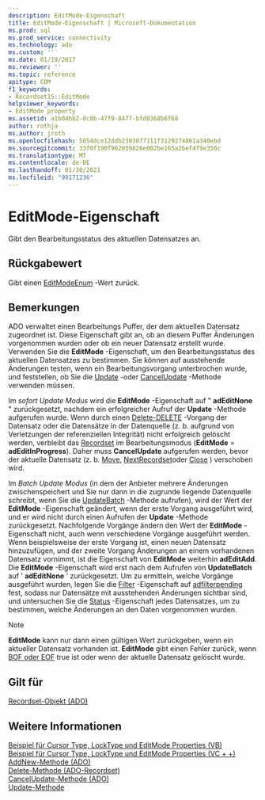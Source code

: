 ```yaml
---
description: EditMode-Eigenschaft
title: EditMode-Eigenschaft | Microsoft-Dokumentation
ms.prod: sql
ms.prod_service: connectivity
ms.technology: ado
ms.custom: ''
ms.date: 01/19/2017
ms.reviewer: ''
ms.topic: reference
apitype: COM
f1_keywords:
- Recordset15::EditMode
helpviewer_keywords:
- EditMode property
ms.assetid: a1b04bb2-8c8b-47f9-8477-bfd0368b6f68
author: rothja
ms.author: jroth
ms.openlocfilehash: 5854dce12ddb2303077111f3129274861a340ebd
ms.sourcegitcommit: 33f0f190f962059826e002be165a2bef4f9e350c
ms.translationtype: MT
ms.contentlocale: de-DE
ms.lasthandoff: 01/30/2021
ms.locfileid: "99171236"
---
```

# <a name="editmode-property"></a>EditMode-Eigenschaft
Gibt den Bearbeitungsstatus des aktuellen Datensatzes an.  
  
## <a name="return-value"></a>Rückgabewert  
 Gibt einen [EditModeEnum](../../../ado/reference/ado-api/editmodeenum.md) -Wert zurück.  
  
## <a name="remarks"></a>Bemerkungen  
 ADO verwaltet einen Bearbeitungs Puffer, der dem aktuellen Datensatz zugeordnet ist. Diese Eigenschaft gibt an, ob an diesem Puffer Änderungen vorgenommen wurden oder ob ein neuer Datensatz erstellt wurde. Verwenden Sie die **EditMode** -Eigenschaft, um den Bearbeitungsstatus des aktuellen Datensatzes zu bestimmen. Sie können auf ausstehende Änderungen testen, wenn ein Bearbeitungsvorgang unterbrochen wurde, und feststellen, ob Sie die [Update](../../../ado/reference/ado-api/update-method.md) -oder [CancelUpdate](../../../ado/reference/ado-api/cancelupdate-method-ado.md) -Methode verwenden müssen.  
  
 Im *sofort Update Modus* wird die **EditMode** -Eigenschaft auf " **adEditNone** " zurückgesetzt, nachdem ein erfolgreicher Aufruf der **Update** -Methode aufgerufen wurde. Wenn durch einen [Delete-DELETE](../../../ado/reference/ado-api/delete-method-ado-recordset.md) -Vorgang der Datensatz oder die Datensätze in der Datenquelle (z. b. aufgrund von Verletzungen der referenziellen Integrität) nicht erfolgreich gelöscht werden, verbleibt das [Recordset](../../../ado/reference/ado-api/recordset-object-ado.md) im Bearbeitungsmodus (**EditMode**  =  **adEditInProgress**). Daher muss **CancelUpdate** aufgerufen werden, bevor der aktuelle Datensatz (z. b. [Move](../../../ado/reference/ado-api/move-method-ado.md), [NextRecordset](../../../ado/reference/ado-api/nextrecordset-method-ado.md)oder [Close](../../../ado/reference/ado-api/close-method-ado.md) ) verschoben wird.  
  
 Im *Batch Update Modus* (in dem der Anbieter mehrere Änderungen zwischenspeichert und Sie nur dann in die zugrunde liegende Datenquelle schreibt, wenn Sie die [UpdateBatch](../../../ado/reference/ado-api/updatebatch-method.md) -Methode aufrufen), wird der Wert der **EditMode** -Eigenschaft geändert, wenn der erste Vorgang ausgeführt wird, und er wird nicht durch einen Aufrufen der **Update** -Methode zurückgesetzt. Nachfolgende Vorgänge ändern den Wert der **EditMode** -Eigenschaft nicht, auch wenn verschiedene Vorgänge ausgeführt werden. Wenn beispielsweise der erste Vorgang ist, einen neuen Datensatz hinzuzufügen, und der zweite Vorgang Änderungen an einem vorhandenen Datensatz vornimmt, ist die Eigenschaft von **EditMode** weiterhin **adEditAdd**. Die **EditMode** -Eigenschaft wird erst nach dem Aufrufen von **UpdateBatch** auf ' **adEditNone** ' zurückgesetzt. Um zu ermitteln, welche Vorgänge ausgeführt wurden, legen Sie die [Filter](../../../ado/reference/ado-api/filter-property.md) -Eigenschaft auf [adfilterpending](../../../ado/reference/ado-api/filtergroupenum.md) fest, sodass nur Datensätze mit ausstehenden Änderungen sichtbar sind, und untersuchen Sie die [Status](../../../ado/reference/ado-api/status-property-ado-recordset.md) -Eigenschaft jedes Datensatzes, um zu bestimmen, welche Änderungen an den Daten vorgenommen wurden.  
  
> [!NOTE]
>  **EditMode** kann nur dann einen gültigen Wert zurückgeben, wenn ein aktueller Datensatz vorhanden ist. **EditMode** gibt einen Fehler zurück, wenn [BOF oder EOF](../../../ado/reference/ado-api/bof-eof-properties-ado.md) true ist oder wenn der aktuelle Datensatz gelöscht wurde.  
  
## <a name="applies-to"></a>Gilt für  
 [Recordset-Objekt (ADO)](../../../ado/reference/ado-api/recordset-object-ado.md)  
  
## <a name="see-also"></a>Weitere Informationen  
 [Beispiel für Cursor Type, LockType und EditMode Properties (VB)](../../../ado/reference/ado-api/cursortype-locktype-and-editmode-properties-example-vb.md)   
 [Beispiel für Cursor Type, LockType und EditMode Properties (VC + +)](../../../ado/reference/ado-api/cursortype-locktype-and-editmode-properties-example-vc.md)   
 [AddNew-Methode (ADO)](../../../ado/reference/ado-api/addnew-method-ado.md)   
 [Delete-Methode (ADO-Recordset)](../../../ado/reference/ado-api/delete-method-ado-recordset.md)   
 [CancelUpdate-Methode (ADO)](../../../ado/reference/ado-api/cancelupdate-method-ado.md)   
 [Update-Methode](../../../ado/reference/ado-api/update-method.md)
